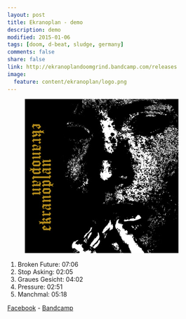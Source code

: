 ```yaml
---
layout: post
title: Ekranoplan - demo
description: demo
modified: 2015-01-06
tags: [doom, d-beat, sludge, germany]
comments: false
share: false
link: http://ekranoplandoomgrind.bandcamp.com/releases
image:
  feature: content/ekranoplan/logo.png
---
```


<figure>
  <img src="/images/content/ekranoplan/cover.jpg" alt="ekranoplan cover">
</figure>

1. Broken Future: 07:06
2. Stop Asking: 02:05
3. Graues Gesicht: 04:02
4. Pressure: 02:51
5. Manchmal: 05:18

[Facebook](https://www.facebook.com/ekranoplanband) - [Bandcamp](http://ekranoplandoomgrind.bandcamp.com/releases)